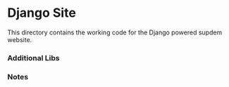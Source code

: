 # Django Site

This directory contains the working code for the Django powered supdem website.

### Additional Libs

### Notes

